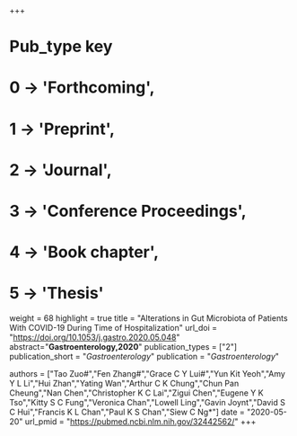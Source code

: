 +++
# Pub_type key
# 0 -> 'Forthcoming',
# 1 -> 'Preprint',
# 2 -> 'Journal',
# 3 -> 'Conference Proceedings',
# 4 -> 'Book chapter',
# 5 -> 'Thesis'

weight = 68
highlight = true
title = "Alterations in Gut Microbiota of Patients With COVID-19 During Time of Hospitalization"
url_doi = "https://doi.org/10.1053/j.gastro.2020.05.048"
abstract="**Gastroenterology,2020**"
publication_types = ["2"]
publication_short = "*Gastroenterology*"
publication = "*Gastroenterology*"

authors = ["Tao Zuo#","Fen Zhang#","Grace C Y Lui#","Yun Kit Yeoh","Amy Y L Li","Hui Zhan","Yating Wan","Arthur C K Chung","Chun Pan Cheung","Nan Chen","Christopher K C Lai","Zigui Chen","Eugene Y K Tso","Kitty S C Fung","Veronica Chan","Lowell Ling","Gavin Joynt","David S C Hui","Francis K L Chan","Paul K S Chan","Siew C Ng*"]
date = "2020-05-20"
url_pmid = "https://pubmed.ncbi.nlm.nih.gov/32442562/"
+++
